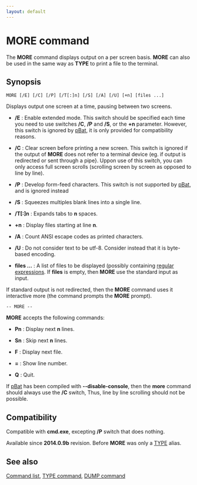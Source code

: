 ```yaml
---
layout: default
---
```

# MORE command

The **MORE** command displays output on a per screen basis. **MORE** can also 
be used in the same way as **TYPE** to print a file to the terminal.

## Synopsis

    MORE [/E] [/C] [/P] [/T[:]n] [/S] [/A] [/U] [+n] [files ...]

Displays output one screen at a time, pausing between two screens.

* **/E** : Enable extended mode. This switch should be specified each time you 
  need to use switches **/C**, **/P** and **/S**, or the **+n** parameter. 
  However, this switch is ignored by [pBat](pbat), it is only provided for 
  compatibility reasons.

* **/C** : Clear screen before printing a new screen. This switch is ignored 
  if the output of **MORE** does not refer to a terminal device \(eg. if 
  output is redirected or sent through a pipe}. Uppon use of this switch, you 
  can only access full screen scrolls \(scrolling screen by screen as opposed 
  to line by line\).

* **/P** : Develop form-feed characters. This switch is not supported by 
  [pBat](pbat), and is ignored instead

* **/S** : Squeezes multiples blank lines into a single line.

* **/T\[:\]n** : Expands tabs to **n** spaces.

* **+n** : Display files starting at line **n**.

* **/A** : Count ANSI escape codes as printed characters.

* **/U** : Do not consider text to be utf-8. Consider instead that it is 
  byte-based encoding. 

* **files ...** : A list of files to be displayed \(possibly containing 
  [regular expressions](spec/regexp). If **files** is empty, then **MORE** use 
  the standard input as input.

If standard output is not redirected, then the **MORE** command uses it 
interactive more \(the command prompts the **MORE** prompt\).

    -- MORE --

**MORE** accepts the following commands:

* **Pn** : Display next **n** lines.

* **Sn** : Skip next **n** lines.

* **F** : Display next file.

* **=** : Show line number.

* **Q** : Quit.

If [pBat](pbat) has been compiled with **--disable-console**, then the 
**more** command should always use the **/C** switch, Thus, line by line 
scrolling should not be possible.

## Compatibility

Compatible with **cmd.exe**, excepting **/P** switch that does nothing.

Available since **2014.0.9b** revision. Before **MORE** was only a 
[TYPE](type) alias.

## See also

[Command list](commands), [TYPE command](type), [DUMP command](dump)

